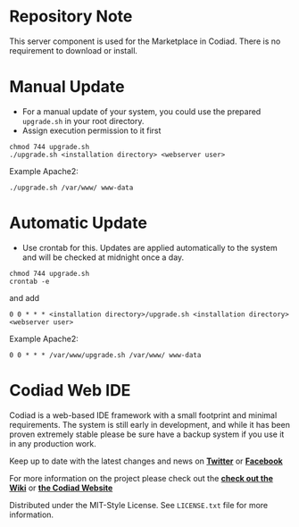 # Repository Note 

This server component is used for the Marketplace in Codiad. There is no requirement to download or install.

# Manual Update

- For a manual update of your system, you could use the prepared ```upgrade.sh``` in your root directory.
- Assign execution permission to it first

```
chmod 744 upgrade.sh
./upgrade.sh <installation directory> <webserver user>
```

Example Apache2:
```
./upgrade.sh /var/www/ www-data
```

# Automatic Update

- Use crontab for this. Updates are applied automatically to the system and will be checked at midnight once a day.

```
chmod 744 upgrade.sh
crontab -e
```

and add

```
0 0 * * * <installation directory>/upgrade.sh <installation directory> <webserver user>
```

Example Apache2:
```
0 0 * * * /var/www/upgrade.sh /var/www/ www-data
```

# Codiad Web IDE

Codiad is a web-based IDE framework with a small footprint and minimal requirements. The system is still early in development, and while it has been proven extremely stable please be sure have a backup system if you use it in any production work.

Keep up to date with the latest changes and news on **[Twitter](http://twitter.com/codiadide)** or **[Facebook](http://www.facebook.com/Codiad)**

For more information on the project please check out the **[check out the Wiki](https://github.com/Codiad/Codiad/wiki)** or **[the Codiad Website](http://www.codiad.com)**

Distributed under the MIT-Style License. See `LICENSE.txt` file for more information.
